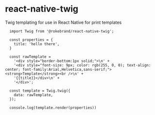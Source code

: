 # react-native-twig
Twig templating for use in React Native for print templates

```
  import Twig from '@rokebrand/react-native-twig';

  const properties = {
    title: 'hello there',
  }

  const rawTemplate =
    '<div style="border-bottom:1px solid;">\n' +
    '<div style="font-size: 9px; color: rgb(255, 0, 0); text-align: center; font-family:Arial,Helvetica,sans-serif;"><strong>Template</strong><br />\n' +
    '{{title}}</div>\n' +
    '</div>';

  const template = Twig.twig({
    data: rawTemplate,
  });

  console.log(template.render(properties))
  
```

